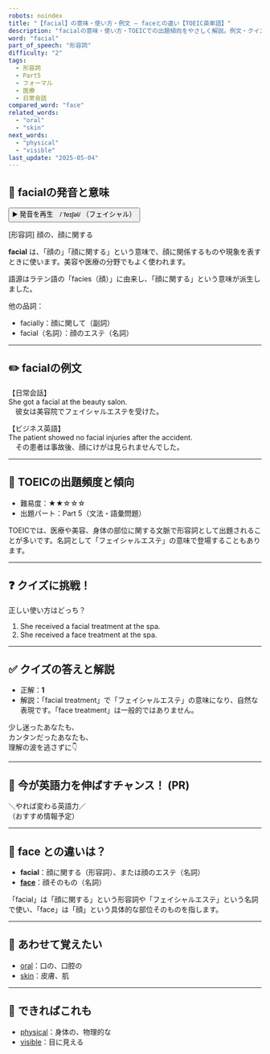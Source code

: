 ```yaml
---
robots: noindex
title: "【facial】の意味・使い方・例文 ― faceとの違い【TOEIC英単語】"
description: "facialの意味・使い方・TOEICでの出題傾向をやさしく解説。例文・クイズ付きでfaceとの違いもわかりやすく学べます。"
word: "facial"
part_of_speech: "形容詞"
difficulty: "2"
tags:
  - 形容詞
  - Part5
  - フォーマル
  - 医療
  - 日常会話
compared_word: "face"
related_words:
  - "oral"
  - "skin"
next_words:
  - "physical"
  - "visible"
last_update: "2025-05-04"
---
```


## 🔰 facialの発音と意味

<button class="play-audio" onclick="playTTS('facial')">
  <span class="play-audio-main">
    ▶️ 発音を再生　/ˈfeɪʃəl/
  </span>
  <span class="play-audio-sub">
    （フェイシャル）
  </span>
</button>

[形容詞] 顔の、顔に関する

**facial** は、「顔の」「顔に関する」という意味で、顔に関係するものや現象を表すときに使います。美容や医療の分野でもよく使われます。

語源はラテン語の「facies（顔）」に由来し、「顔に関する」という意味が派生しました。

他の品詞：  
- facially：顔に関して（副詞）
- facial（名詞）：顔のエステ（名詞）

---

## ✏️ facialの例文

【日常会話】  
She got a facial at the beauty salon.  
　彼女は美容院でフェイシャルエステを受けた。

【ビジネス英語】  
The patient showed no facial injuries after the accident.  
　その患者は事故後、顔にけがは見られませんでした。

---

## 🎯 TOEICの出題頻度と傾向

- 難易度：★★☆☆☆
- 出題パート：Part 5（文法・語彙問題）

TOEICでは、医療や美容、身体の部位に関する文脈で形容詞として出題されることが多いです。名詞として「フェイシャルエステ」の意味で登場することもあります。

---

## ❓ クイズに挑戦！

正しい使い方はどっち？

1. She received a facial treatment at the spa.  
2. She received a face treatment at the spa.

---

## ✅ クイズの答えと解説

- 正解：**1**
- 解説：「facial treatment」で「フェイシャルエステ」の意味になり、自然な表現です。「face treatment」は一般的ではありません。

少し迷ったあなたも、  
カンタンだったあなたも、  
理解の波を逃さずに👇️

---

## 🚀 今が英語力を伸ばすチャンス！ (PR)

<div class="info-center">
＼やれば変わる英語力／<br>  
（おすすめ情報予定）
</div>

---

## 🤔  face との違いは？

- **facial**：顔に関する（形容詞）、または顔のエステ（名詞）
- **[face](/word/face/)**：顔そのもの（名詞）

「facial」は「顔に関する」という形容詞や「フェイシャルエステ」という名詞で使い、「face」は「顔」という具体的な部位そのものを指します。

---

## 🧩 あわせて覚えたい

- [oral](/word/oral/)：口の、口腔の
- [skin](/word/skin/)：皮膚、肌

---

## 📖 できればこれも

- [physical](/word/physical/)：身体の、物理的な
- [visible](/word/visible/)：目に見える

<!-- cvid: aid14_bid28 -->
